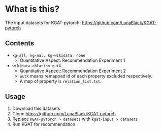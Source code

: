 # What is this?
The input datasets for KGAT-pytorch: https://github.com/LunaBlack/KGAT-pytorch

## Contents
* ```kg-all, kg-mal, kg-wikidata, none```
  * Quantitative Aspect: Recommendation Experiment 1
* ```wikidata-ablation_outX```
  * Quantitative Aspect: Recommendation Experiment 2
  * ```outX``` means remapped id of each property excluded respectively.
  * A map of property is ```relation_list.txt```.

##  Usage
1. Download this datasets
2. Clone https://github.com/LunaBlack/KGAT-pytorch
3. Replace ```KGAT-pytorch > datasets``` with  ```kgat-input > datasets```
4. Run KGAT for recommendation

